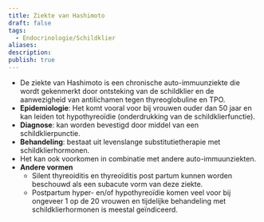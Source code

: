 ```yaml
---
title: Ziekte van Hashimoto
draft: false
tags:
  - Endocrinologie/Schildklier
aliases: 
description: 
publish: true
---
```


- De ziekte van Hashimoto is een chronische auto-immuunziekte die wordt gekenmerkt door ontsteking van de schildklier en de aanwezigheid van antilichamen tegen thyreoglobuline en TPO. 
- **Epidemiologie**: Het komt vooral voor bij vrouwen ouder dan 50 jaar en kan leiden tot hypothyreoïdie (onderdrukking van de schildklierfunctie). 
- **Diagnose**: kan worden bevestigd door middel van een schildklierpunctie. 
- **Behandeling**: bestaat uit levenslange substitutietherapie met schildklierhormonen. 
- Het kan ook voorkomen in combinatie met andere auto-immuunziekten. 
- **Andere vormen**
	- Silent thyreoiditis en thyreoïditis post partum kunnen worden beschouwd als een subacute vorm van deze ziekte. 
	- Postpartum hyper- en/of hypothyreoïdie komen veel voor bij ongeveer 1 op de 20 vrouwen en tijdelijke behandeling met schildklierhormonen is meestal geïndiceerd.